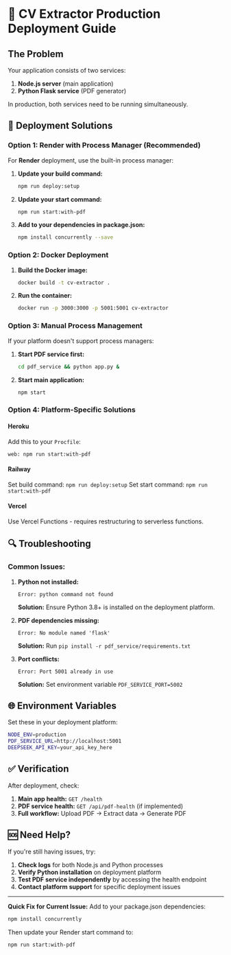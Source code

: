 # 🚀 CV Extractor Production Deployment Guide

## The Problem
Your application consists of two services:
1. **Node.js server** (main application)
2. **Python Flask service** (PDF generator)

In production, both services need to be running simultaneously.

## 🔧 Deployment Solutions

### Option 1: Render with Process Manager (Recommended)

For **Render** deployment, use the built-in process manager:

1. **Update your build command:**
   ```bash
   npm run deploy:setup
   ```

2. **Update your start command:**
   ```bash
   npm run start:with-pdf
   ```

3. **Add to your dependencies in package.json:**
   ```bash
   npm install concurrently --save
   ```

### Option 2: Docker Deployment

1. **Build the Docker image:**
   ```bash
   docker build -t cv-extractor .
   ```

2. **Run the container:**
   ```bash
   docker run -p 3000:3000 -p 5001:5001 cv-extractor
   ```

### Option 3: Manual Process Management

If your platform doesn't support process managers:

1. **Start PDF service first:**
   ```bash
   cd pdf_service && python app.py &
   ```

2. **Start main application:**
   ```bash
   npm start
   ```

### Option 4: Platform-Specific Solutions

#### Heroku
Add this to your `Procfile`:
```
web: npm run start:with-pdf
```

#### Railway
Set build command: `npm run deploy:setup`
Set start command: `npm run start:with-pdf`

#### Vercel
Use Vercel Functions - requires restructuring to serverless functions.

## 🔍 Troubleshooting

### Common Issues:

1. **Python not installed:**
   ```
   Error: python command not found
   ```
   **Solution:** Ensure Python 3.8+ is installed on the deployment platform.

2. **PDF dependencies missing:**
   ```
   Error: No module named 'flask'
   ```
   **Solution:** Run `pip install -r pdf_service/requirements.txt`

3. **Port conflicts:**
   ```
   Error: Port 5001 already in use
   ```
   **Solution:** Set environment variable `PDF_SERVICE_PORT=5002`

## 🌐 Environment Variables

Set these in your deployment platform:

```bash
NODE_ENV=production
PDF_SERVICE_URL=http://localhost:5001
DEEPSEEK_API_KEY=your_api_key_here
```

## ✅ Verification

After deployment, check:

1. **Main app health:** `GET /health`
2. **PDF service health:** `GET /api/pdf-health` (if implemented)
3. **Full workflow:** Upload PDF → Extract data → Generate PDF

## 🆘 Need Help?

If you're still having issues, try:

1. **Check logs** for both Node.js and Python processes
2. **Verify Python installation** on deployment platform
3. **Test PDF service independently** by accessing the health endpoint
4. **Contact platform support** for specific deployment issues

---

**Quick Fix for Current Issue:**
Add to your package.json dependencies:
```bash
npm install concurrently
```

Then update your Render start command to:
```bash
npm run start:with-pdf
```
